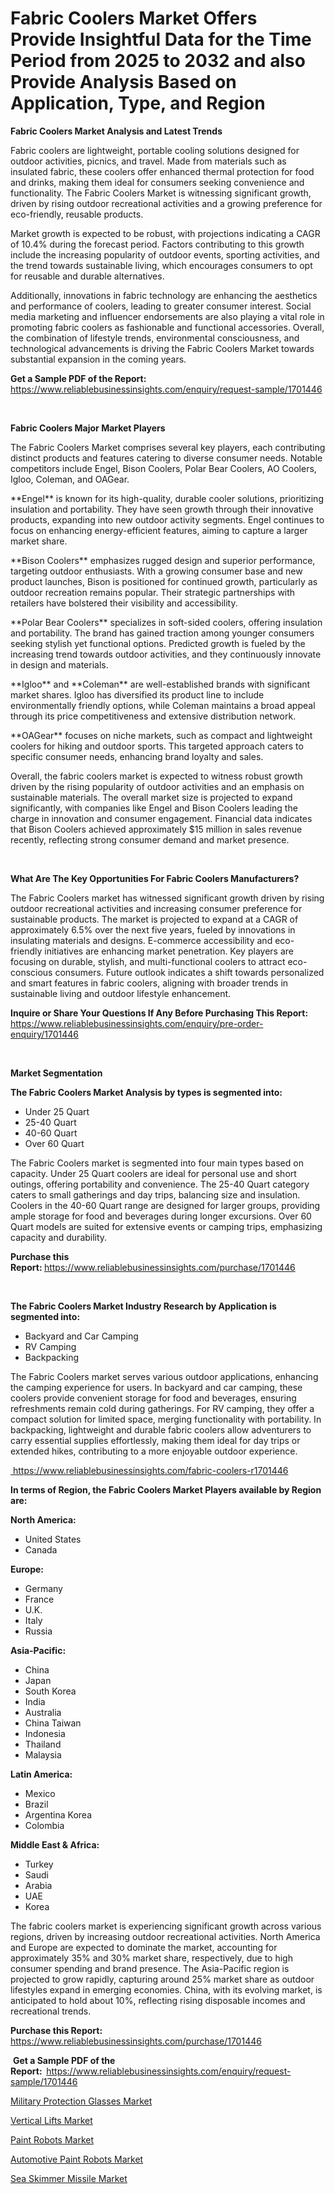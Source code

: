 <p><h1>Fabric Coolers Market Offers Provide Insightful Data for the Time Period from 2025 to 2032 and also Provide Analysis Based on Application, Type, and Region</h1></p><p><strong>Fabric Coolers Market Analysis and Latest Trends</strong></p>
<p><p>Fabric coolers are lightweight, portable cooling solutions designed for outdoor activities, picnics, and travel. Made from materials such as insulated fabric, these coolers offer enhanced thermal protection for food and drinks, making them ideal for consumers seeking convenience and functionality. The Fabric Coolers Market is witnessing significant growth, driven by rising outdoor recreational activities and a growing preference for eco-friendly, reusable products. </p><p>Market growth is expected to be robust, with projections indicating a CAGR of 10.4% during the forecast period. Factors contributing to this growth include the increasing popularity of outdoor events, sporting activities, and the trend towards sustainable living, which encourages consumers to opt for reusable and durable alternatives. </p><p>Additionally, innovations in fabric technology are enhancing the aesthetics and performance of coolers, leading to greater consumer interest. Social media marketing and influencer endorsements are also playing a vital role in promoting fabric coolers as fashionable and functional accessories. Overall, the combination of lifestyle trends, environmental consciousness, and technological advancements is driving the Fabric Coolers Market towards substantial expansion in the coming years.</p></p>
<p><strong>Get a Sample PDF of the Report:&nbsp;</strong> <a href="https://www.reliablebusinessinsights.com/enquiry/request-sample/1701446?utm_campaign=101&utm_medium=2&utm_source=Github&utm_content=ia&utm_term=08042025&utm_id=fabric-coolers">https://www.reliablebusinessinsights.com/enquiry/request-sample/1701446</a></p>
<p>&nbsp;</p>
<p><strong>Fabric Coolers Major Market Players</strong></p>
<p><p>The Fabric Coolers Market comprises several key players, each contributing distinct products and features catering to diverse consumer needs. Notable competitors include Engel, Bison Coolers, Polar Bear Coolers, AO Coolers, Igloo, Coleman, and OAGear.</p><p>**Engel** is known for its high-quality, durable cooler solutions, prioritizing insulation and portability. They have seen growth through their innovative products, expanding into new outdoor activity segments. Engel continues to focus on enhancing energy-efficient features, aiming to capture a larger market share.</p><p>**Bison Coolers** emphasizes rugged design and superior performance, targeting outdoor enthusiasts. With a growing consumer base and new product launches, Bison is positioned for continued growth, particularly as outdoor recreation remains popular. Their strategic partnerships with retailers have bolstered their visibility and accessibility.</p><p>**Polar Bear Coolers** specializes in soft-sided coolers, offering insulation and portability. The brand has gained traction among younger consumers seeking stylish yet functional options. Predicted growth is fueled by the increasing trend towards outdoor activities, and they continuously innovate in design and materials.</p><p>**Igloo** and **Coleman** are well-established brands with significant market shares. Igloo has diversified its product line to include environmentally friendly options, while Coleman maintains a broad appeal through its price competitiveness and extensive distribution network.</p><p>**OAGear** focuses on niche markets, such as compact and lightweight coolers for hiking and outdoor sports. This targeted approach caters to specific consumer needs, enhancing brand loyalty and sales.</p><p>Overall, the fabric coolers market is expected to witness robust growth driven by the rising popularity of outdoor activities and an emphasis on sustainable materials. The overall market size is projected to expand significantly, with companies like Engel and Bison Coolers leading the charge in innovation and consumer engagement. Financial data indicates that Bison Coolers achieved approximately $15 million in sales revenue recently, reflecting strong consumer demand and market presence.</p></p>
<p>&nbsp;</p>
<p><strong>What Are The Key Opportunities For Fabric Coolers Manufacturers?</strong></p>
<p><p>The Fabric Coolers market has witnessed significant growth driven by rising outdoor recreational activities and increasing consumer preference for sustainable products. The market is projected to expand at a CAGR of approximately 6.5% over the next five years, fueled by innovations in insulating materials and designs. E-commerce accessibility and eco-friendly initiatives are enhancing market penetration. Key players are focusing on durable, stylish, and multi-functional coolers to attract eco-conscious consumers. Future outlook indicates a shift towards personalized and smart features in fabric coolers, aligning with broader trends in sustainable living and outdoor lifestyle enhancement.</p></p>
<p><strong>Inquire or Share Your Questions If Any Before Purchasing This Report:</strong> <a href="https://www.reliablebusinessinsights.com/enquiry/pre-order-enquiry/1701446?utm_campaign=101&utm_medium=2&utm_source=Github&utm_content=ia&utm_term=08042025&utm_id=fabric-coolers">https://www.reliablebusinessinsights.com/enquiry/pre-order-enquiry/1701446</a></p>
<p>&nbsp;</p>
<p><strong>Market Segmentation</strong></p>
<p><strong>The Fabric Coolers Market Analysis by types is segmented into:</strong></p>
<p><ul><li>Under 25 Quart</li><li>25-40 Quart</li><li>40-60 Quart</li><li>Over 60 Quart</li></ul></p>
<p><p>The Fabric Coolers market is segmented into four main types based on capacity. Under 25 Quart coolers are ideal for personal use and short outings, offering portability and convenience. The 25-40 Quart category caters to small gatherings and day trips, balancing size and insulation. Coolers in the 40-60 Quart range are designed for larger groups, providing ample storage for food and beverages during longer excursions. Over 60 Quart models are suited for extensive events or camping trips, emphasizing capacity and durability.</p></p>
<p><strong>Purchase this Report:&nbsp;</strong><a href="https://www.reliablebusinessinsights.com/purchase/1701446?utm_campaign=101&utm_medium=2&utm_source=Github&utm_content=ia&utm_term=08042025&utm_id=fabric-coolers">https://www.reliablebusinessinsights.com/purchase/1701446</a></p>
<p>&nbsp;</p>
<p><strong>The Fabric Coolers Market Industry Research by Application is segmented into:</strong></p>
<p><ul><li>Backyard and Car Camping</li><li>RV Camping</li><li>Backpacking</li></ul></p>
<p><p>The Fabric Coolers market serves various outdoor applications, enhancing the camping experience for users. In backyard and car camping, these coolers provide convenient storage for food and beverages, ensuring refreshments remain cold during gatherings. For RV camping, they offer a compact solution for limited space, merging functionality with portability. In backpacking, lightweight and durable fabric coolers allow adventurers to carry essential supplies effortlessly, making them ideal for day trips or extended hikes, contributing to a more enjoyable outdoor experience.</p></p>
<p><a href="https://www.reliablebusinessinsights.com/fabric-coolers-r1701446?utm_campaign=101&utm_medium=2&utm_source=Github&utm_content=ia&utm_term=08042025&utm_id=fabric-coolers">&nbsp;https://www.reliablebusinessinsights.com/fabric-coolers-r1701446</a></p>
<p><strong>In terms of Region, the Fabric Coolers Market Players available by Region are:</strong></p>
<p>
    <p> <strong> North America: </strong>
        <ul>
            <li>United States</li>
            <li>Canada</li>
        </ul>
        </p> 
    <p> <strong> Europe: </strong>
        <ul>
            <li>Germany</li>
            <li>France</li>
            <li>U.K.</li>
            <li>Italy</li>
            <li>Russia</li>
        </ul>
        </p> 
    <p> <strong> Asia-Pacific: </strong>
        <ul>
            <li>China</li>
            <li>Japan</li>
            <li>South Korea</li>
            <li>India</li>
            <li>Australia</li>
            <li>China Taiwan</li>
            <li>Indonesia</li>
            <li>Thailand</li>
            <li>Malaysia</li>
        </ul>
        </p> 
    <p> <strong> Latin America: </strong>
        <ul>
            <li>Mexico</li>
            <li>Brazil</li>
            <li>Argentina Korea</li>
            <li>Colombia</li>
        </ul>
        </p> 
    <p> <strong> Middle East & Africa: </strong>
        <ul>
            <li>Turkey</li>
            <li>Saudi</li>
            <li>Arabia</li>
            <li>UAE</li>
            <li>Korea</li>
        </ul>
    </p>
    </p>
<p><p>The fabric coolers market is experiencing significant growth across various regions, driven by increasing outdoor recreational activities. North America and Europe are expected to dominate the market, accounting for approximately 35% and 30% market share, respectively, due to high consumer spending and brand presence. The Asia-Pacific region is projected to grow rapidly, capturing around 25% market share as outdoor lifestyles expand in emerging economies. China, with its evolving market, is anticipated to hold about 10%, reflecting rising disposable incomes and recreational trends.</p></p>
<p><strong>Purchase this Report: </strong><a href="https://www.reliablebusinessinsights.com/purchase/1701446?utm_campaign=101&utm_medium=2&utm_source=Github&utm_content=ia&utm_term=08042025&utm_id=fabric-coolers">https://www.reliablebusinessinsights.com/purchase/1701446</a></p>
<p>&nbsp;<strong>Get a Sample PDF of the Report:&nbsp;&nbsp;</strong><a href="https://www.reliablebusinessinsights.com/enquiry/request-sample/1701446?utm_campaign=101&utm_medium=2&utm_source=Github&utm_content=ia&utm_term=08042025&utm_id=fabric-coolers">https://www.reliablebusinessinsights.com/enquiry/request-sample/1701446</a></p>
<p><strong></strong></p>
<p><p><a href="https://github.com/messonmengen75/Market-Research-Report-List-1/blob/main/military-protection-glasses-market.md?utm_campaign=101&utm_medium=2&utm_source=Github&utm_content=ia&utm_term=08042025&utm_id=fabric-coolers">Military Protection Glasses Market</a></p><p><a href="https://github.com/zymerivarrik6/Market-Research-Report-List-1/blob/main/vertical-lifts-market.md?utm_campaign=101&utm_medium=2&utm_source=Github&utm_content=ia&utm_term=08042025&utm_id=fabric-coolers">Vertical Lifts Market</a></p><p><a href="https://github.com/skoppmerlib9/Market-Research-Report-List-1/blob/main/paint-robots-market.md?utm_campaign=101&utm_medium=2&utm_source=Github&utm_content=ia&utm_term=08042025&utm_id=fabric-coolers">Paint Robots Market</a></p><p><a href="https://github.com/bocksovers0r/Market-Research-Report-List-1/blob/main/automotive-paint-robots-market.md?utm_campaign=101&utm_medium=2&utm_source=Github&utm_content=ia&utm_term=08042025&utm_id=fabric-coolers">Automotive Paint Robots Market</a></p><p><a href="https://github.com/saimntamiki/Market-Research-Report-List-1/blob/main/sea-skimmer-missile-market.md?utm_campaign=101&utm_medium=2&utm_source=Github&utm_content=ia&utm_term=08042025&utm_id=fabric-coolers">Sea Skimmer Missile Market</a></p></p>
